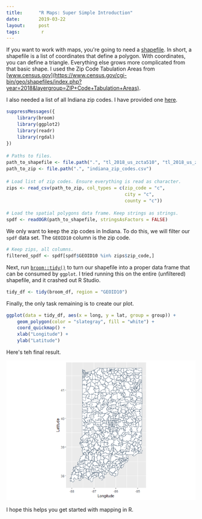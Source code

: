 ```yaml
---
title:      "R Maps: Super Simple Introduction"
date:       2019-03-22
layout:     post
tags:        r
---
```


If you want to work with maps, you're going to need a [shapefile](https://en.wikipedia.org/wiki/Shapefile). In short, a shapefile is a list of coordinates that define a polygon. With coordinates, you can define a triangle. Everything else grows more complicated from that basic shape. I used the Zip Code Tabulation Areas from [www.census.gov](https://www.census.gov/cgi-bin/geo/shapefiles/index.php?year=2018&layergroup=ZIP+Code+Tabulation+Areas).

I also needed a list of all Indiana zip codes. I have provided one [here](/assets/csv/indiana_zip_codes.csv).

```r
suppressMessages({
    library(broom)
    library(ggplot2)
    library(readr)
    library(rgdal)
})

# Paths to files.
path_to_shapefile <- file.path(".", "tl_2018_us_zcta510", "tl_2018_us_zcta510.shp")
path_to_zip <- file.path(".", "indiana_zip_codes.csv")

# Load list of zip codes. Ensure everything is read as character.
zips <- read_csv(path_to_zip, col_types = c(zip_code = "c",
                                            city = "c",
                                            county = "c"))

# Load the spatial polygons data frame. Keep strings as strings.
spdf <- readOGR(path_to_shapefile, stringsAsFactors = FALSE)
```

We only want to keep the zip codes in Indiana. To do this, we will filter our `spdf` data set. The `GEOID10` column is the zip code.

```r
# Keep zips, all columns.
filtered_spdf <- spdf[spdf$GEOID10 %in% zips$zip_code,]
```

Next, run [`broom::tidy()`](https://cran.r-project.org/web/packages/broom/vignettes/broom.html) to turn our shapefile into a proper data frame that can be consumed by `ggplot`. I tried running this on the entire (unfiltered) shapefile, and it crashed out R Studio.

```r
tidy_df <- tidy(broom_df, region = "GEOID10")
```

Finally, the only task remaining is to create our plot.

```r
ggplot(data = tidy_df, aes(x = long, y = lat, group = group)) +
    geom_polygon(color = "slategray", fill = "white") +
    coord_quickmap() +
    xlab("Longitude") +
    ylab("Latitude")
```

Here's teh final result.

![Indiana Map of Zip Code](/assets/images/maps/indiana-choropleth-001.png)

I hope this helps you get started with mapping in R.
